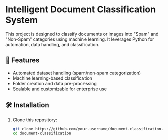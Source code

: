 # Intelligent Document Classification System

This project is designed to classify documents or images into "Spam" and "Non-Spam" categories using machine learning. It leverages Python for automation, data handling, and classification.

## 🚀 Features
- Automated dataset handling (spam/non-spam categorization)
- Machine learning-based classification
- Folder creation and data pre-processing
- Scalable and customizable for enterprise use

## 🛠️ Installation
1. Clone this repository:
   ```bash
   git clone https://github.com/your-username/document-classification.git
   cd document-classification

